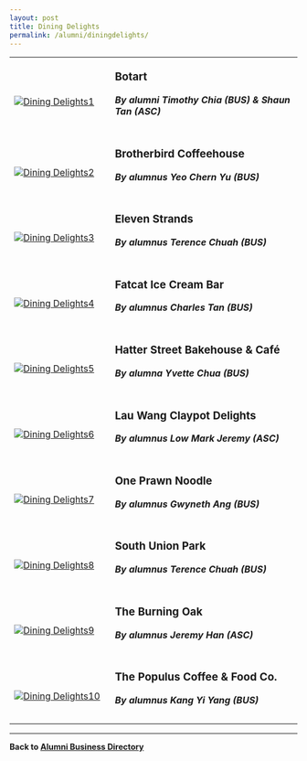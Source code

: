 ```yaml
---
layout: post
title: Dining Delights
permalink: /alumni/diningdelights/
---
```

<div>
    <table>
        <tr>
            <td style="width:35%"><br>
                <a href="https://botart.sg/">
                <image src="/images/MerchantDining-Botart.png" style="display:block;margin-left:auto;margin-right:auto;" alt="Dining Delights1">                                       </image>
                </a>
            </td>
            <td style="width:65%"><br>
                <h3 style="margin-top:0%">Botart</h3>
                <h5 style="margin-top:0%"><i>By alumni Timothy Chia (BUS) & Shaun Tan (ASC)</i></h5>
            </td>
         </tr>
        <tr>
            <td style="width:35%"><br>
                <a href="https://brotherbird.sg/">
                <image src="/images/MerchantDining-BrotherbirdCoffeeHouse.jpg" style="display:block;margin-left:auto;margin-right:auto;" alt="Dining Delights2">                          </image>
                </a>
            </td>
            <td style="width:65%"><br>
                <h3 style="margin-top:0%">Brotherbird Coffeehouse</h3>
                <h5 style="margin-top:0%"><i>By alumnus Yeo Chern Yu (BUS)</i></h5>
            </td>
         </tr>
        <tr>
            <td style="width:35%"><br>
                <a href="https://www.facebook.com/elevenstrands/">
                <image src="/images/MerchantDining-ElevenStrands.jpg" style="display:block;margin-left:auto;margin-right:auto;" alt="Dining Delights3">                                       </image>
                </a>
            </td>
            <td style="width:65%"><br>
                <h3 style="margin-top:0%">Eleven Strands</h3>
                <h5 style="margin-top:0%"><i>By alumnus Terence Chuah (BUS)</i></h5>
            </td>
         </tr>
        <tr>
            <td style="width:35%"><br>
                <a href="http://fatcat.sg/">
                <image src="/images/MerchantDining-FatcatIceCreamBar.jpg" style="display:block;margin-left:auto;margin-right:auto;" alt="Dining Delights4">                                       </image>
                </a>
            </td>
            <td style="width:65%"><br>
                <h3 style="margin-top:0%">Fatcat Ice Cream Bar</h3>
                <h5 style="margin-top:0%"><i>By alumnus Charles Tan (BUS)</i></h5>
            </td>
         </tr>
        <tr>
            <td style="width:35%"><br>
                <a href="https://www.hatterstreet.com/">
                <image src="/images/MerchantDining-HatterStreetBakehouseCafe.png" style="display:block;margin-left:auto;margin-right:auto;" alt="Dining Delights5">                                       </image>
                </a>
            </td>
            <td style="width:65%"><br>
                <h3 style="margin-top:0%">Hatter Street Bakehouse & Café</h3>
                <h5 style="margin-top:0%"><i>By alumna Yvette Chua (BUS)</i></h5>
            </td>
         </tr>
        <tr>
            <td style="width:35%"><br>
                <a href="https://www.lauwangclaypot.com/">
                <image src="/images/MerchantDining-LauWangClaypotDelights.jpg" style="display:block;margin-left:auto;margin-right:auto;" alt="Dining Delights6">                                       </image>
                </a>
            </td>
            <td style="width:65%"><br>
                <h3 style="margin-top:0%">Lau Wang Claypot Delights</h3>
                <h5 style="margin-top:0%"><i>By alumnus Low Mark Jeremy (ASC)</i></h5>
            </td>
         </tr>
        <tr>
            <td style="width:35%"><br>
                <a href="https://www.oneprawnnoodle.com/">
                <image src="/images/MerchantDining-OnePrawnNoodle.png" style="display:block;margin-left:auto;margin-right:auto;" alt="Dining Delights7">                                       </image>
                </a>
            </td>
            <td style="width:65%"><br>
                <h3 style="margin-top:0%">One Prawn Noodle</h3>
                <h5 style="margin-top:0%"><i>By alumnus Gwyneth Ang (BUS)</i></h5>
            </td>
         </tr>
        <tr>
            <td style="width:35%"><br>
                <a href="https://www.facebook.com/southunionpark/">
                <image src="/images/MerchantDining-SouthUnionPark.png" style="display:block;margin-left:auto;margin-right:auto;" alt="Dining Delights8">                                       </image>
                </a>
            </td>
            <td style="width:65%"><br>
                <h3 style="margin-top:0%">South Union Park</h3>
                <h5 style="margin-top:0%"><i>By alumnus Terence Chuah (BUS)</i></h5>
            </td>
         </tr>
        <tr>
            <td style="width:35%"><br>
                <a href="https://www.facebook.com/the.burning.oak.singapore/">
                <image src="/images/MerchantDining-TheBurningOak.jpg" style="display:block;margin-left:auto;margin-right:auto;" alt="Dining Delights9">                                       </image>
                </a>
            </td>
            <td style="width:65%"><br>
                <h3 style="margin-top:0%">The Burning Oak</h3>
                <h5 style="margin-top:0%"><i>By alumnus Jeremy Han (ASC)</i></h5>
            </td>
         </tr>
        <tr>
            <td style="width:35%"><br>
                <a href="https://thepopulus.cafe/">
                <image src="/images/MerchantDining-ThePopulusCoffeeFood.jpg" style="display:block;margin-left:auto;margin-right:auto;" alt="Dining Delights10">                                       </image>
                </a>
            </td>
            <td style="width:65%"><br>
                <h3 style="margin-top:0%">The Populus Coffee & Food Co.</h3>
                <h5 style="margin-top:0%"><i>By alumnus Kang Yi Yang (BUS)</i></h5>
            </td>
         </tr>
    </table>
</div>

---
**Back to [Alumni Business Directory](/alumni/alumni-businesses)**
